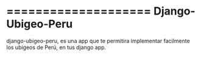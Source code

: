 ====================
Django-Ubigeo-Peru
====================

django-ubigeo-peru, es una app que te permitira implementar facilmente 
los ubigeos de Perú, en tus django app.
